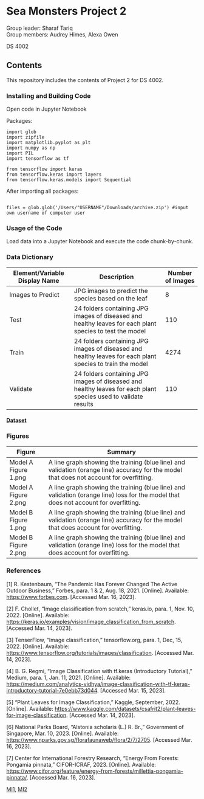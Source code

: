 # Sea Monsters Project 2
Group leader: Sharaf Tariq    
Group members: Audrey Himes, Alexa Owen

DS 4002

## Contents
This repository includes the contents of Project 2 for DS 4002. 

### Installing and Building Code

Open code in Jupyter Notebook

Packages:
```
import glob
import zipfile
import matplotlib.pyplot as plt
import numpy as np
import PIL
import tensorflow as tf

from tensorflow import keras
from tensorflow.keras import layers
from tensorflow.keras.models import Sequential
```
After importing all packages:

```

files = glob.glob('/Users/"USERNAME"/Downloads/archive.zip') #input own username of computer user
```

### Usage of the Code
Load data into a Jupyter Notebook and execute the code chunk-by-chunk.

### Data Dictionary

| Element/Variable Display Name | Description | Number of Images |             
|------------------------------|------------|----------|
| Images to Predict | JPG images to predict the species based on the leaf | 8 |
| Test | 24 folders containing JPG images of diseased and healthy leaves for each plant species to test the model | 110 |
| Train | 24 folders containing JPG images of diseased and healthy leaves for each plant species to train the model | 4274 |
| Validate | 24 folders containing JPG images of diseased and healthy leaves for each plant species used to validate results | 110 |


#### [Dataset](https://www.kaggle.com/datasets/csafrit2/plant-leaves-for-image-classification)

### Figures

| Figure | Summary |
|--------|---------|
| Model A Figure 1.png | A line graph showing the training (blue line) and validation (orange line) accuracy for the model that does not account for overfitting. |
| Model A Figure 2.png | A line graph showing the training (blue line) and validation (orange line) loss for the model that does not account for overfitting. |
| Model B Figure 1.png | A line graph showing the training (blue line) and validation (orange line) accuracy for the model that does account for overfitting. |
| Model B Figure 2.png | A line graph showing the training (blue line) and validation (orange line) loss for the model that does account for overfitting. |


### References
[1] R. Kestenbaum, “The Pandemic Has Forever Changed The Active Outdoor Business,” Forbes, para. 1 & 2, Aug. 18, 2021. [Online]. Available: https://www.forbes.com. [Accessed Mar. 16, 2023].

[2] F. Chollet, “Image classification from scratch,” keras.io, para. 1, Nov. 10, 2022. [Online]. Available: https://keras.io/examples/vision/image_classification_from_scratch. [Accessed Mar. 14, 2023].

[3] TenserFlow, “Image classification,” tensorflow.org, para. 1, Dec, 15, 2022. [Online]. Available: https://www.tensorflow.org/tutorials/images/classification. [Accessed Mar. 14, 2023]. 

[4] B. G. Regmi, “Image Classification with tf.keras (Introductory Tutorial),” Medium, para. 1, Jan. 11, 2021. [Online]. Available: https://medium.com/analytics-vidhya/image-classification-with-tf-keras-introductory-tutorial-7e0ebb73d044. [Accessed Mar. 15, 2023].

[5] “Plant Leaves for Image Classification,” Kaggle, September, 2022. [Online]. Available: https://www.kaggle.com/datasets/csafrit2/plant-leaves-for-image-classification. [Accessed Mar. 14, 2023].

[6] National Parks Board, “Alstonia scholaris (L.) R. Br.,” Government of Singapore, Mar. 10, 2023. [Online]. Available: https://www.nparks.gov.sg/florafaunaweb/flora/2/7/2705. [Accessed Mar. 16, 2023].

[7] Center for International Forestry Research, “Energy From Forests: Pongamia pinnata,” CIFOR-ICRAF, 2023. [Online]. Available: https://www.cifor.org/feature/energy-from-forests/millettia-pongamia-pinnata/. [Accessed Mar. 16, 2023].  

[MI1](https://github.com/ahimes9/DS4002_GroupWork/blob/main/Project_2/Project%202%20MI1.pdf), [MI2](https://github.com/ahimes9/DS4002_GroupWork/blob/main/Project_2/Project%202%20MI2.pdf)
